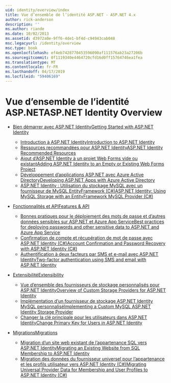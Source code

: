 ```yaml
---
uid: identity/overview/index
title: Vue d’ensemble de l’identité ASP.NET - ASP.NET 4.x
author: rick-anderson
description: ''
ms.author: riande
ms.date: 10/02/2013
ms.assetid: d3972a0e-9ff6-4de1-bf4d-c94943cab048
msc.legacyurl: /identity/overview
msc.type: book
ms.openlocfilehash: ef4eb7428770453596090af111576ab23a27206b
ms.sourcegitcommit: 0f1119340e4464720cfd16d0ff15764746ea1fea
ms.translationtype: MT
ms.contentlocale: fr-FR
ms.lasthandoff: 04/17/2019
ms.locfileid: "59406169"
---
```

# <a name="aspnet-identity-overview"></a><span data-ttu-id="40520-102">Vue d’ensemble de l’identité ASP.NET</span><span class="sxs-lookup"><span data-stu-id="40520-102">ASP.NET Identity Overview</span></span>

- [<span data-ttu-id="40520-103">Bien démarrer avec ASP.NET Identity</span><span class="sxs-lookup"><span data-stu-id="40520-103">Getting Started with ASP.NET Identity</span></span>](getting-started/index.md)

    - [<span data-ttu-id="40520-104">Introduction à ASP.NET Identity</span><span class="sxs-lookup"><span data-stu-id="40520-104">Introduction to ASP.NET Identity</span></span>](getting-started/introduction-to-aspnet-identity.md)
    - [<span data-ttu-id="40520-105">Ressources recommandées pour ASP.NET Identity</span><span class="sxs-lookup"><span data-stu-id="40520-105">ASP.NET Identity Recommended Resources</span></span>](getting-started/aspnet-identity-recommended-resources.md)
    - [<span data-ttu-id="40520-106">Ajout d’ASP.NET Identity à un projet Web Forms vide ou existant</span><span class="sxs-lookup"><span data-stu-id="40520-106">Adding ASP.NET Identity to an Empty or Existing Web Forms Project</span></span>](getting-started/adding-aspnet-identity-to-an-empty-or-existing-web-forms-project.md)
    - [<span data-ttu-id="40520-107">Développement d’applications ASP.NET avec Azure Active Directory</span><span class="sxs-lookup"><span data-stu-id="40520-107">Developing ASP.NET Apps with Azure Active Directory</span></span>](getting-started/developing-aspnet-apps-with-windows-azure-active-directory.md)
    - [<span data-ttu-id="40520-108">ASP.NET Identity : Utilisation du stockage MySQL avec un fournisseur de MySQL EntityFramework (C#)</span><span class="sxs-lookup"><span data-stu-id="40520-108">ASP.NET Identity: Using MySQL Storage with an EntityFramework MySQL Provider (C#)</span></span>](getting-started/aspnet-identity-using-mysql-storage-with-an-entityframework-mysql-provider.md)
- [<span data-ttu-id="40520-109">Fonctionnalités et API</span><span class="sxs-lookup"><span data-stu-id="40520-109">Features & API</span></span>](features-api/index.md)

    - [<span data-ttu-id="40520-110">Bonnes pratiques pour le déploiement des mots de passe et d’autres données sensibles sur ASP.NET et Azure App Service</span><span class="sxs-lookup"><span data-stu-id="40520-110">Best practices for deploying passwords and other sensitive data to ASP.NET and Azure App Service</span></span>](features-api/best-practices-for-deploying-passwords-and-other-sensitive-data-to-aspnet-and-azure.md)
    - [<span data-ttu-id="40520-111">Confirmation de compte et récupération de mot de passe avec ASP.NET Identity (C#)</span><span class="sxs-lookup"><span data-stu-id="40520-111">Account Confirmation and Password Recovery with ASP.NET Identity (C#)</span></span>](features-api/account-confirmation-and-password-recovery-with-aspnet-identity.md)
    - [<span data-ttu-id="40520-112">Authentification à deux facteurs par SMS et e-mail avec ASP.NET Identity</span><span class="sxs-lookup"><span data-stu-id="40520-112">Two-factor authentication using SMS and email with ASP.NET Identity</span></span>](features-api/two-factor-authentication-using-sms-and-email-with-aspnet-identity.md)
- [<span data-ttu-id="40520-113">Extensibilité</span><span class="sxs-lookup"><span data-stu-id="40520-113">Extensibility</span></span>](extensibility/index.md)

    - [<span data-ttu-id="40520-114">Vue d’ensemble des fournisseurs de stockage personnalisés pour ASP.NET Identity</span><span class="sxs-lookup"><span data-stu-id="40520-114">Overview of Custom Storage Providers for ASP.NET Identity</span></span>](extensibility/overview-of-custom-storage-providers-for-aspnet-identity.md)
    - [<span data-ttu-id="40520-115">Implémentation d’un fournisseur de stockage ASP.NET Identity MySQL personnalisé</span><span class="sxs-lookup"><span data-stu-id="40520-115">Implementing a Custom MySQL ASP.NET Identity Storage Provider</span></span>](extensibility/implementing-a-custom-mysql-aspnet-identity-storage-provider.md)
    - [<span data-ttu-id="40520-116">Changer la clé principale pour les utilisateurs dans ASP.NET Identity</span><span class="sxs-lookup"><span data-stu-id="40520-116">Change Primary Key for Users in ASP.NET Identity</span></span>](extensibility/change-primary-key-for-users-in-aspnet-identity.md)
- [<span data-ttu-id="40520-117">Migrations</span><span class="sxs-lookup"><span data-stu-id="40520-117">Migrations</span></span>](migrations/index.md)

    - [<span data-ttu-id="40520-118">Migration d’un site web existant de l’appartenance SQL vers ASP.NET Identity</span><span class="sxs-lookup"><span data-stu-id="40520-118">Migrating an Existing Website from SQL Membership to ASP.NET Identity</span></span>](migrations/migrating-an-existing-website-from-sql-membership-to-aspnet-identity.md)
    - [<span data-ttu-id="40520-119">Migration des données du fournisseur universel pour l’appartenance et les profils utilisateur vers ASP.NET Identity (C#)</span><span class="sxs-lookup"><span data-stu-id="40520-119">Migrating Universal Provider Data for Membership and User Profiles to ASP.NET Identity (C#)</span></span>](migrations/migrating-universal-provider-data-for-membership-and-user-profiles-to-aspnet-identity.md)
